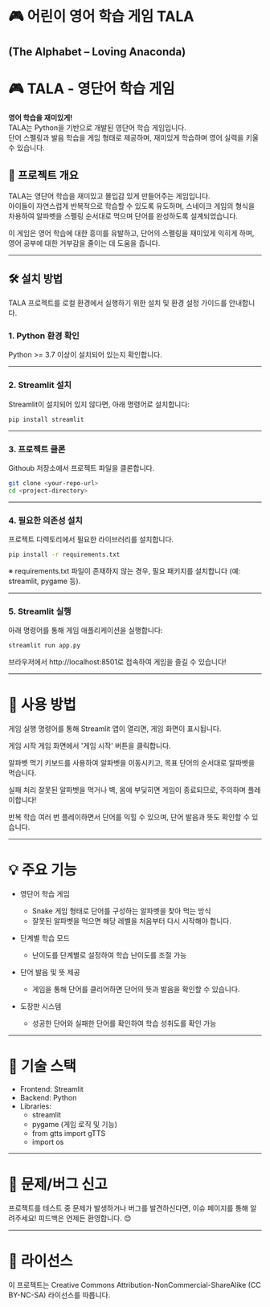 # 🎮 어린이 영어 학습 게임 TALA  
## (The Alphabet – Loving Anaconda)

# 🎮 TALA - 영단어 학습 게임  

**영어 학습을 재미있게!**  
TALA는 Python을 기반으로 개발된 영단어 학습 게임입니다.  
단어 스펠링과 발음 학습을 게임 형태로 제공하며, 재미있게 학습하며 영어 실력을 키울 수 있습니다.

## 📌 프로젝트 개요

TALA는 영단어 학습을 재미있고 몰입감 있게 만들어주는 게임입니다.  
아이들이 자연스럽게 반복적으로 학습할 수 있도록 유도하며, 스네이크 게임의 형식을 차용하여 알파벳을 스펠링 순서대로 먹으며 단어를 완성하도록 설계되었습니다.  

이 게임은 영어 학습에 대한 흥미를 유발하고, 단어의 스펠링을 재미있게 익히게 하며, 영어 공부에 대한 거부감을 줄이는 데 도움을 줍니다.

---

## 🛠️ 설치 방법  

TALA 프로젝트를 로컬 환경에서 실행하기 위한 설치 및 환경 설정 가이드를 안내합니다.  

### 1. Python 환경 확인  
Python >= 3.7 이상이 설치되어 있는지 확인합니다. 

---

### 2. Streamlit 설치  
Streamlit이 설치되어 있지 않다면, 아래 명령어로 설치합니다: 
```bash
pip install streamlit
```
---

### 3. 프로젝트 클론
Githoub 저장소에서 프로젝트 파일을 클론합니다.
```bash
git clone <your-repo-url>
cd <project-directory>
```
---

### 4. 필요한 의존성 설치
프로젝트 디렉토리에서 필요한 라이브러리를 설치합니다.
```bash
pip install -r requirements.txt
```
※ requirements.txt 파일이 존재하지 않는 경우, 필요 패키지를 설치합니다 (예: streamlit, pygame 등).

---

### 5. Streamlit 실행
아래 명령어를 통해 게임 애플리케이션을 실행합니다:

```bash
streamlit run app.py
```
브라우저에서 http://localhost:8501로 접속하여 게임을 즐길 수 있습니다!

---

# 🚀 사용 방법
게임 실행
명령어를 통해 Streamlit 앱이 열리면, 게임 화면이 표시됩니다.

게임 시작
게임 화면에서 '게임 시작' 버튼을 클릭합니다.

알파벳 먹기
키보드를 사용하여 알파벳을 이동시키고, 목표 단어의 순서대로 알파벳을 먹습니다.

실패 처리
잘못된 알파벳을 먹거나 벽, 몸에 부딪히면 게임이 종료되므로, 주의하며 플레이합니다!

반복 학습
여러 번 플레이하면서 단어를 익힐 수 있으며, 단어 발음과 뜻도 확인할 수 있습니다.

---

# 💡 주요 기능
- 영단어 학습 게임

  - Snake 게임 형태로 단어를 구성하는 알파벳을 찾아 먹는 방식
  - 잘못된 알파벳을 먹으면 해당 레벨을 처음부터 다시 시작해야 합니다.

- 단계별 학습 모드

  - 난이도를 단계별로 설정하여 학습 난이도를 조절 가능
- 단어 발음 및 뜻 제공

  - 게임을 통해 단어를 클리어하면 단어의 뜻과 발음을 확인할 수 있습니다.
 
- 도장판 시스템

  - 성공한 단어와 실패한 단어를 확인하여 학습 성취도를 확인 가능

---
 
# 🔧 기술 스택
- Frontend: Streamlit
- Backend: Python
- Libraries:
  - streamlit
  - pygame (게임 로직 및 기능)
  - from gtts import gTTS
  - import os

---

# 🛑 문제/버그 신고
프로젝트를 테스트 중 문제가 발생하거나 버그를 발견하신다면, 이슈 페이지를 통해 알려주세요!
피드백은 언제든 환영합니다. 😊

---

# 📜 라이선스
이 프로젝트는 Creative Commons Attribution-NonCommercial-ShareAlike (CC BY-NC-SA) 라이선스를 따릅니다.
